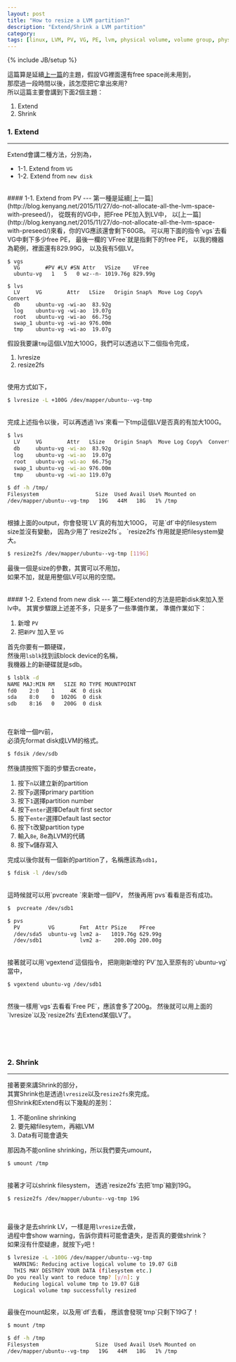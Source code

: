 ```yaml
---
layout: post
title: "How to resize a LVM partition?"
description: "Extend/Shrink a LVM partition"
category: 
tags: [linux, LVM, PV, VG, PE, lvm, physical volume, volume group, physical extent]
---
```

{% include JB/setup %}


這篇算是延續[上一篇](http://blog.kenyang.net/2015/11/27/do-not-allocate-all-the-lvm-space-with-preseed/)的主題，假設VG裡面還有free space尚未用到，  
那麼過一段時間以後，該怎麼把它拿出來用?  
所以這篇主要會講到下面2個主題：

1. Extend
2. Shrink

### 1. Extend
---
Extend會講二種方法，分別為，  

   * 1-1. Extend from `VG`
   * 1-2. Extend from `new disk`

</br>
#### 1-1. Extend from PV
---
第一種是延續[上一篇](http://blog.kenyang.net/2015/11/27/do-not-allocate-all-the-lvm-space-with-preseed/)，  
從既有的VG中，把Free PE加入到LV中，  
以[上一篇](http://blog.kenyang.net/2015/11/27/do-not-allocate-all-the-lvm-space-with-preseed/)來看，你的VG應該還會剩下60GB。  
可以用下面的指令`vgs`去看VG中剩下多少free PE，  
最後一欄的`VFree`就是指剩下的free PE，  
以我的機器為範例，裡面還有829.99G，  
以及我有5個LV。


```
$ vgs
  VG        #PV #LV #SN Attr   VSize    VFree
  ubuntu-vg   1   5   0 wz--n- 1019.76g 829.99g
  
$ lvs
  LV     VG        Attr   LSize   Origin Snap%  Move Log Copy%  Convert
  db     ubuntu-vg -wi-ao  83.92g
  log    ubuntu-vg -wi-ao  19.07g
  root   ubuntu-vg -wi-ao  66.75g
  swap_1 ubuntu-vg -wi-ao 976.00m
  tmp    ubuntu-vg -wi-ao  19.07g
```

<!--more-->

假設我要讓`tmp`這個LV加大100G，我們可以透過以下二個指令完成，

1. lvresize
2. resize2fs

</br>
使用方式如下，

```bash
$ lvresize -L +100G /dev/mapper/ubuntu--vg-tmp
```

</br>
完成上述指令以後，可以再透過`lvs`來看一下tmp這個LV是否真的有加大100G。  

```bash
$ lvs
  LV     VG        Attr   LSize   Origin Snap%  Move Log Copy%  Convert
  db     ubuntu-vg -wi-ao  83.92g
  log    ubuntu-vg -wi-ao  19.07g
  root   ubuntu-vg -wi-ao  66.75g
  swap_1 ubuntu-vg -wi-ao 976.00m
  tmp    ubuntu-vg -wi-ao 119.07g
  
$ df -h /tmp/
Filesystem                  Size  Used Avail Use% Mounted on
/dev/mapper/ubuntu--vg-tmp   19G   44M   18G   1% /tmp
```
</br>
根據上面的output，你會發現`LV`真的有加大100G，  
可是`df`中的filesystem size並沒有變動，  
因為少用了`resize2fs`。  
`resize2fs`作用就是把filesystem變大。  

```bash
$ resize2fs /dev/mapper/ubuntu--vg-tmp [119G]
```

最後一個是size的參數，其實可以不用加，  
如果不加，就是用整個LV可以用的空間。

</br>
#### 1-2. Extend from new disk
---
第二種Extend的方法是把新disk來加入至lv中。  
其實步驟跟上述差不多，只是多了一些準備作業，  
準備作業如下：

1. 新增 `PV`
2. 把`新PV` 加入至 `VG`

首先你要有一顆硬碟，  
然後用`lsblk`找到該block device的名稱，  
我機器上的新硬碟就是sdb。

```bash
$ lsblk -d
NAME MAJ:MIN RM   SIZE RO TYPE MOUNTPOINT
fd0    2:0    1     4K  0 disk
sda    8:0    0  1020G  0 disk
sdb    8:16   0   200G  0 disk
```
</br>

在新增一個`PV`前，  
必須先format disk成LVM的格式。

```bash
$ fdsik /dev/sdb
```

然後請按照下面的步驟去create，

1. 按下`n`以建立新的partition
2. 按下`p`選擇primary partition
3. 按下`1`選擇partition number
4. 按下`enter`選擇Default first sector
5. 按下`enter`選擇Default last sector
6. 按下`t`改變partition type
7. 輸入`8e`, 8e為LVM的代碼
8. 按下`w`儲存寫入


完成以後你就有一個新的partition了，名稱應該為`sdb1`，

```bash
$ fdisk -l /dev/sdb
```
</br>
這時候就可以用`pvcreate `來新增一個PV，  
然後再用`pvs`看看是否有成功。

```bash
$  pvcreate /dev/sdb1

$ pvs
  PV         VG        Fmt  Attr PSize    PFree
  /dev/sda5  ubuntu-vg lvm2 a-   1019.76g 629.99g
  /dev/sdb1            lvm2 a-    200.00g 200.00g
```
</br>
接著就可以用`vgextend`這個指令，  
把剛剛新增的`PV`加入至原有的`ubuntu-vg`當中，

```bash
$ vgextend ubuntu-vg /dev/sdb1
```
</br>
然後一樣用`vgs`去看看`Free PE`，應該會多了200g。  
然後就可以用上面的`lvresize`以及`resize2fs`去Extend某個LV了。




</br></br></br>


### 2. Shrink
---
接著要來講Shrink的部分，  
其實Shrink也是透過`lvresize`以及`resize2fs`來完成。  
但Shrink和Extend有以下幾點的差別：

1. 不能online shrinking
2. 要先縮filesytem，再縮LVM
3. Data有可能會遺失

那因為不能online shrinking，所以我們要先umount，

```bash
$ umount /tmp
```
</br>
接著才可以shrink filesystem，  
透過`resize2fs`去把`tmp`縮到19G。

```bash
$ resize2fs /dev/mapper/ubuntu--vg-tmp 19G
```
</br>

最後才是去shrink LV，一樣是用`lvresize`去做，  
過程中會show warning，告訴你資料可能會遺失，是否真的要做shrink？  
如果沒有什麼疑慮，就按下`y`吧！

```bash
$ lvresize -L -100G /dev/mapper/ubuntu--vg-tmp
  WARNING: Reducing active logical volume to 19.07 GiB
  THIS MAY DESTROY YOUR DATA (filesystem etc.)
Do you really want to reduce tmp? [y/n]: y
  Reducing logical volume tmp to 19.07 GiB
  Logical volume tmp successfully resized
```
</br>
最後在mount起來，以及用`df`去看，  
應該會發現`tmp`只剩下19G了！

```bash
$ mount /tmp

$ df -h /tmp
Filesystem                  Size  Used Avail Use% Mounted on
/dev/mapper/ubuntu--vg-tmp   19G   44M   18G   1% /tmp
```




